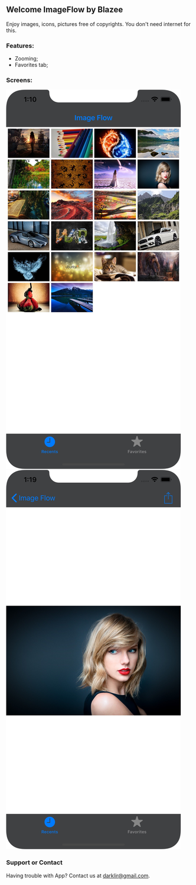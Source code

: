 ## Welcome ImageFlow by Blazee

Enjoy images, icons, pictures free of copyrights.
You don't need internet for this.

### Features:
- Zooming;
- Favorites tab;

### Screens: 
![First screen](Simulator_Screen_Shot_iPhone_Xs%20(6).jpg)
![Second screen](Simulator_Screen_Shot_iPhone_Xs%20(5).jpg)

### Support or Contact

Having trouble with App? Contact us at darklir@gmail.com.
